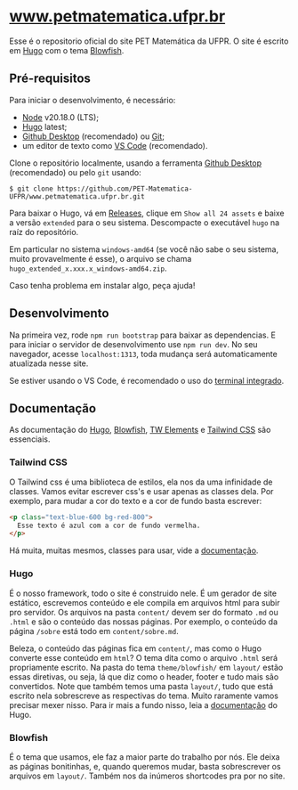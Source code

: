 # www.petmatematica.ufpr.br

Esse é o repositorio oficial do site PET Matemática da UFPR. O site é escrito em [Hugo](https://gohugo.io/) com o tema [Blowfish](https://blowfish.page/).

## Pré-requisitos

Para iniciar o desenvolvimento, é necessário:

- [Node](https://nodejs.org/en/download/package-manager) v20.18.0 (LTS);
- [Hugo](https://github.com/gohugoio/hugo#installation) latest;
- [Github Desktop](https://desktop.github.com/download/) (recomendado) ou [Git](https://git-scm.com/downloads);
- um editor de texto como [VS Code](https://code.visualstudio.com/) (recomendado).

Clone o repositório localmente, usando a ferramenta [Github Desktop](https://docs.github.com/en/desktop/adding-and-cloning-repositories/cloning-a-repository-from-github-to-github-desktop) (recomendado) ou pelo `git` usando:

```
$ git clone https://github.com/PET-Matematica-UFPR/www.petmatematica.ufpr.br.git
```

Para baixar o Hugo, vá em [Releases](https://github.com/gohugoio/hugo/releases), clique em `Show all 24 assets` e baixe a versão `extended` para o seu sistema. Descompacte o executável `hugo` na raíz do repositório.

Em particular no sistema `windows-amd64` (se você não sabe o seu sistema, muito provavelmente é esse), o arquivo se chama `hugo_extended_x.xxx.x_windows-amd64.zip`.

Caso tenha problema em instalar algo, peça ajuda!

## Desenvolvimento

Na primeira vez, rode `npm run bootstrap` para baixar as dependencias. E para iniciar o servidor de desenvolvimento use `npm run dev`. No seu navegador, acesse `localhost:1313`, toda mudança será automaticamente atualizada nesse site.

Se estiver usando o VS Code, é recomendado o uso do [terminal integrado](https://code.visualstudio.com/docs/terminal/basics).

## Documentação

As documentação do [Hugo](https://gohugo.io/documentation/), [Blowfish](https://blowfish.page/docs/), [TW Elements](https://tw-elements.com/docs/standard/getting-started/quick-start/) e [Tailwind CSS](https://tailwindcss.com/docs/utility-first) são essenciais.

### Tailwind CSS

O Tailwind css é uma biblioteca de estilos, ela nos da uma infinidade de classes. Vamos evitar escrever css's e usar apenas as classes dela. Por exemplo, para mudar a cor do texto e a cor de fundo basta escrever:

```html
<p class="text-blue-600 bg-red-800">
  Esse texto é azul com a cor de fundo vermelha.
</p>
```

Há muita, muitas mesmos, classes para usar, vide a [documentação](https://tailwindcss.com/docs/utility-first).

### Hugo

É o nosso framework, todo o site é construido nele. É um gerador de site estático, escrevemos conteúdo e ele compila em arquivos html para subir pro servidor. Os arquivos na pasta `content/` devem ser do formato `.md` ou `.html` e são o conteúdo das nossas páginas. Por exemplo, o conteúdo da página `/sobre` está todo em `content/sobre.md`.

Beleza, o conteúdo das páginas fica em `content/`, mas como o Hugo converte esse conteúdo em `html`? O tema dita como o arquivo `.html` será propriamente escrito. Na pasta do tema `theme/blowfish/` em `layout/` estão essas diretivas, ou seja, lá que diz como o header, footer e tudo mais são convertidos. Note que também temos uma pasta `layout/`, tudo que está escrito nela sobrescreve as respectivas do tema. Muito raramente vamos precisar mexer nisso. Para ir mais a fundo nisso, leia a [documentação](https://gohugo.io/templates/introduction/) do Hugo.

### Blowfish

É o tema que usamos, ele faz a maior parte do trabalho por nós. Ele deixa as páginas bonitinhas, e, quando queremos mudar, basta sobrescrever os arquivos em `layout/`. Também nos da inúmeros shortcodes pra por no site.
